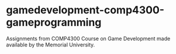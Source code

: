 # gamedevelopment-comp4300-gameprogramming
Assignments from COMP4300 Course on Game Development made available by the Memorial University.
